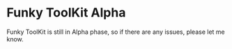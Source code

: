 # Funky ToolKit Alpha
Funky ToolKit is still in Alpha phase, so if there are any issues, please let me know.
